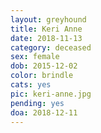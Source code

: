 ```yaml
---
layout: greyhound
title: Keri Anne
date: 2018-11-13
category: deceased
sex: female
dob: 2015-12-02
color: brindle
cats: yes
pic: keri-anne.jpg
pending: yes
doa: 2018-12-11
---
```


